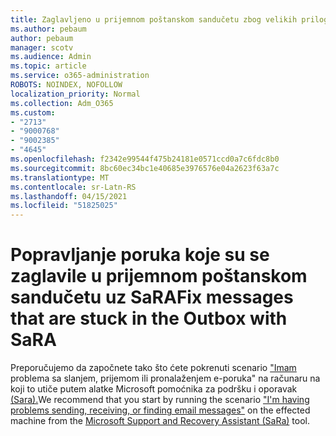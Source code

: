 ```yaml
---
title: Zaglavljeno u prijemnom poštanskom sandučetu zbog velikih priloga
ms.author: pebaum
author: pebaum
manager: scotv
ms.audience: Admin
ms.topic: article
ms.service: o365-administration
ROBOTS: NOINDEX, NOFOLLOW
localization_priority: Normal
ms.collection: Adm_O365
ms.custom:
- "2713"
- "9000768"
- "9002385"
- "4645"
ms.openlocfilehash: f2342e99544f475b24181e0571ccd0a7c6fdc8b0
ms.sourcegitcommit: 8bc60ec34bc1e40685e3976576e04a2623f63a7c
ms.translationtype: MT
ms.contentlocale: sr-Latn-RS
ms.lasthandoff: 04/15/2021
ms.locfileid: "51825025"
---
```

# <a name="fix-messages-that-are-stuck-in-the-outbox-with-sara"></a><span data-ttu-id="4836b-102">Popravljanje poruka koje su se zaglavile u prijemnom poštanskom sandučetu uz SaRA</span><span class="sxs-lookup"><span data-stu-id="4836b-102">Fix messages that are stuck in the Outbox with SaRA</span></span>

<span data-ttu-id="4836b-103">Preporučujemo da započnete tako što ćete pokrenuti scenario ["Imam](https://aka.ms/SaRA-OutlookSendReceive) problema sa slanjem, prijemom ili pronalaženjem e-poruka" na računaru na koji to utiče putem alatke Microsoft pomoćnika za podršku i oporavak [(Sara).](https://diagnostics.office.com/#/)</span><span class="sxs-lookup"><span data-stu-id="4836b-103">We recommend that you start by running the scenario ["I'm having problems sending, receiving, or finding email messages"](https://aka.ms/SaRA-OutlookSendReceive) on the effected machine from the [Microsoft Support and Recovery Assistant (SaRa)](https://diagnostics.office.com/#/) tool.</span></span>
